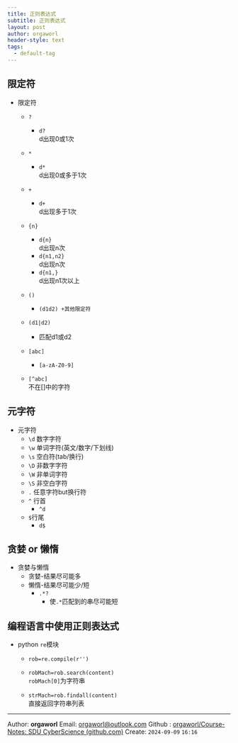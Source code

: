 ```yaml
---
title: 正则表达式
subtitle: 正则表达式
layout: post
author: orgaworl
header-style: text
tags:
  - default-tag
---
```


## 限定符
- 限定符  
    - `?`
        - `d?`  
            d出现0或1次
    - `*`  
        - `d*`  
            d出现0或多于1次
    - `+`  
        - `d+`  
            d出现多于1次
    - `{n}`  
        - `d{n}`  
            d出现n次
        - `d{n1,n2}`  
            d出现n次
        - `d{n1,}`  
            d出现n1次以上

    - `()`  
        - `(d1d2) +其他限定符`  
            
    - `(d1|d2)`  
        -   匹配d1或d2
    
    - `[abc]` 
        - `[a-zA-Z0-9]`  

    - `[^abc]`  
        不在[]中的字符
## 元字符

- 元字符  
    - `\d` 数字字符  
    - `\w` 单词字符(英文/数字/下划线)  
    - `\s` 空白符(tab/换行)  
    - `\D` 非数字字符  
    - `\W` 非单词字符  
    - `\S` 非空白字符  
    - `.` 任意字符but换行符  
    - `^` 行首  
        - `^d`  
    - `$`行尾  
        - `d$`  
            
## 贪婪 or 懒惰
- 贪婪与懒惰  
    - 贪婪-结果尽可能多  
    - 懒惰-结果尽可能少/短  
        - `.*?`  
            - 使`.*`匹配到的串尽可能短  

## 编程语言中使用正则表达式

- python  `re`模块  
    - `rob=re.compile(r'')`  
        
    - `robMach=rob.search(content)`  
        `robMach[0]`为字符串
    
    - `strMach=rob.findall(content)`  
        直接返回字符串列表



---
Author: **orgaworl**
Email: orgaworl@outlook.com
Github : [orgaworl/Course-Notes: SDU CyberScience (github.com)](https://github.com/orgaworl/Course-Notes)
Create: `2024-09-09` `16:16`





